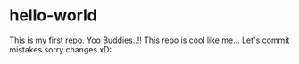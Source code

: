 # hello-world
This is my first repo.
Yoo Buddies..!!
This repo is cool like me...
Let's commit mistakes sorry changes xD:
